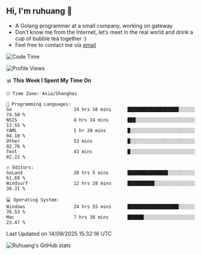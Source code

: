 ## Hi, I'm ruhuang 👋

- A Golang programmer at a small company, working on gateway
- Don’t know me from the Internet, let’s meet in the real world and drink a cup of bubble tea together :)
- Feel free to contact me via [email](mailto:ruhuang2001@gmail.com)
<!--START_SECTION:waka-->
![Code Time](http://img.shields.io/badge/Code%20Time-934%20hrs%2020%20mins-blue)

![Profile Views](http://img.shields.io/badge/Profile%20Views-0-blue)

📊 **This Week I Spent My Time On** 

```text
🕑︎ Time Zone: Asia/Shanghai

💬 Programming Languages: 
Go                       24 hrs 16 mins      ███████████████████░░░░░░   74.50 % 
NSIS                     4 hrs 24 mins       ███░░░░░░░░░░░░░░░░░░░░░░   13.55 % 
YAML                     1 hr 20 mins        █░░░░░░░░░░░░░░░░░░░░░░░░   04.10 % 
Other                    53 mins             █░░░░░░░░░░░░░░░░░░░░░░░░   02.76 % 
Text                     43 mins             █░░░░░░░░░░░░░░░░░░░░░░░░   02.22 % 

🔥 Editors: 
GoLand                   20 hrs 5 mins       ███████████████░░░░░░░░░░   61.69 % 
Windsurf                 12 hrs 28 mins      ██████████░░░░░░░░░░░░░░░   38.31 % 

💻 Operating System: 
Windows                  24 hrs 55 mins      ███████████████████░░░░░░   76.53 % 
Mac                      7 hrs 38 mins       ██████░░░░░░░░░░░░░░░░░░░   23.47 % 
```


 Last Updated on 14/09/2025 15:32:16 UTC
<!--END_SECTION:waka-->

![Ruhuang's GitHub stats](https://github-readme-stats.vercel.app/api?username=ruhuang2001&count_private=true&hide_title=true&show_icons=true&theme=vue)

